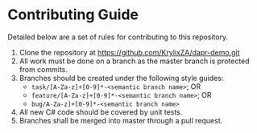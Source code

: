 # Contributing Guide
Detailed below are a set of rules for contributing to this repository.

1. Clone the repository at <https://github.com/KrylixZA/dapr-demo.git>
2. All work must be done on a branch as the master branch is protected from commits.
3. Branches should be created under the following style guides:
    * `task/[A-Za-z]+[0-9]*-<semantic branch name>`; OR
    * `feature/[A-Za-z]+[0-9]*-<semantic branch name>`; OR
    * `bug/A-Za-z]+[0-9]*-<semantic branch name>`
4. All new C# code should be covered by unit tests.
5. Branches shall be merged into master through a pull request.